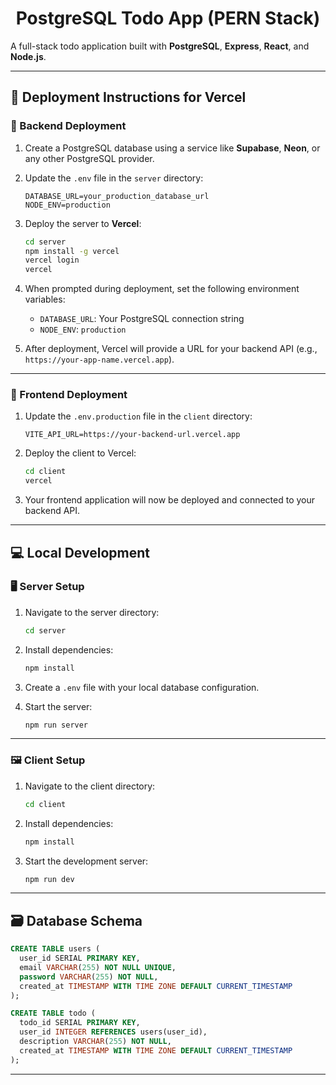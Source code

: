 
<h1 align="center">PostgreSQL Todo App (PERN Stack)</h1>

A full-stack todo application built with **PostgreSQL**, **Express**, **React**, and **Node.js**.

---

## 🚀 Deployment Instructions for Vercel

### 🔧 Backend Deployment

1. Create a PostgreSQL database using a service like **Supabase**, **Neon**, or any other PostgreSQL provider.

2. Update the `.env` file in the `server` directory:
   ```env
   DATABASE_URL=your_production_database_url
   NODE_ENV=production
   ```

3. Deploy the server to **Vercel**:
   ```bash
   cd server
   npm install -g vercel
   vercel login
   vercel
   ```

4. When prompted during deployment, set the following environment variables:
   - `DATABASE_URL`: Your PostgreSQL connection string
   - `NODE_ENV`: `production`

5. After deployment, Vercel will provide a URL for your backend API (e.g., `https://your-app-name.vercel.app`).

---

### 🎨 Frontend Deployment

1. Update the `.env.production` file in the `client` directory:
   ```env
   VITE_API_URL=https://your-backend-url.vercel.app
   ```

2. Deploy the client to Vercel:
   ```bash
   cd client
   vercel
   ```

3. Your frontend application will now be deployed and connected to your backend API.

---

## 💻 Local Development

### 🖥 Server Setup

1. Navigate to the server directory:
   ```bash
   cd server
   ```

2. Install dependencies:
   ```bash
   npm install
   ```

3. Create a `.env` file with your local database configuration.

4. Start the server:
   ```bash
   npm run server
   ```

---

### 🖼 Client Setup

1. Navigate to the client directory:
   ```bash
   cd client
   ```

2. Install dependencies:
   ```bash
   npm install
   ```

3. Start the development server:
   ```bash
   npm run dev
   ```

---

## 🗃 Database Schema

```sql
CREATE TABLE users (
  user_id SERIAL PRIMARY KEY,
  email VARCHAR(255) NOT NULL UNIQUE,
  password VARCHAR(255) NOT NULL,
  created_at TIMESTAMP WITH TIME ZONE DEFAULT CURRENT_TIMESTAMP
);

CREATE TABLE todo (
  todo_id SERIAL PRIMARY KEY,
  user_id INTEGER REFERENCES users(user_id),
  description VARCHAR(255) NOT NULL,
  created_at TIMESTAMP WITH TIME ZONE DEFAULT CURRENT_TIMESTAMP
);
```

---

